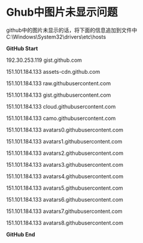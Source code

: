 # Ghub中图片未显示问题
github中的图片未显示的话，将下面的信息追加到文件中
C:\Windows\System32\drivers\etc\hosts

**GitHub Start** 

192.30.253.119    gist.github.com

151.101.184.133    assets-cdn.github.com

151.101.184.133    raw.githubusercontent.com

151.101.184.133    gist.githubusercontent.com

151.101.184.133    cloud.githubusercontent.com

151.101.184.133    camo.githubusercontent.com

151.101.184.133    avatars0.githubusercontent.com

151.101.184.133    avatars1.githubusercontent.com

151.101.184.133    avatars2.githubusercontent.com

151.101.184.133    avatars3.githubusercontent.com

151.101.184.133    avatars4.githubusercontent.com

151.101.184.133    avatars5.githubusercontent.com

151.101.184.133    avatars6.githubusercontent.com

151.101.184.133    avatars7.githubusercontent.com

151.101.184.133    avatars8.githubusercontent.com

**GitHub End**
